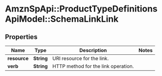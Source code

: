 # AmznSpApi::ProductTypeDefinitionsApiModel::SchemaLinkLink

## Properties
Name | Type | Description | Notes
------------ | ------------- | ------------- | -------------
**resource** | **String** | URI resource for the link. | 
**verb** | **String** | HTTP method for the link operation. | 

